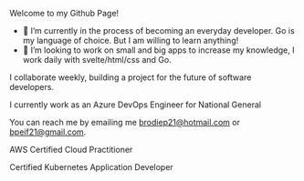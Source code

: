 Welcome to my Github Page!


- 🔭 I’m currently in the process of becoming an everyday developer. Go is my language of choice. But I am willing to learn anything!
- 👯 I’m looking to work on small and big apps to increase my knowledge, I work daily with svelte/html/css and Go.

I collaborate weekly, building a project for the future of software developers. 

I currently work as an Azure DevOps Engineer for National General

You can reach me by emailing me brodiep21@hotmail.com or bpeif21@gmail.com.


AWS Certified Cloud Practitioner

Certified Kubernetes Application Developer
